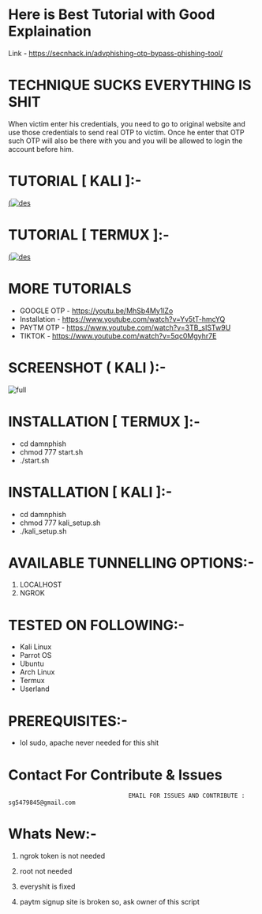 
# Here is Best Tutorial with Good Explaination
Link - https://secnhack.in/advphishing-otp-bypass-phishing-tool/

# TECHNIQUE SUCKS EVERYTHING IS SHIT 

When victim enter his credentials, you need to go to original website and use those credentials to send real OTP to victim. Once he enter that OTP such OTP will also be there with you and you will be allowed to login the account before him.

# TUTORIAL [ KALI ]:-
[(![des](https://user-images.githubusercontent.com/55870659/77065337-7b7de000-69b7-11ea-915d-4dad81d2e892.png)](https://www.youtube.com/watch?v=MhSb4My1lZo)

# TUTORIAL [ TERMUX ]:-
[(![des](https://user-images.githubusercontent.com/55870659/79192397-73119d00-7ddd-11ea-865f-9128abe2fba9.jpg)](https://www.youtube.com/watch?v=LO3hX1lLBjI)

# MORE TUTORIALS 
* GOOGLE OTP - https://youtu.be/MhSb4My1lZo
* Installation - https://www.youtube.com/watch?v=Yv5tT-hmcYQ
* PAYTM OTP - https://www.youtube.com/watch?v=3TB_sISTw9U
* TIKTOK -    https://www.youtube.com/watch?v=5qc0Mgyhr7E

# SCREENSHOT ( KALI ):-
![full](https://user-images.githubusercontent.com/55870659/79147250-a7f80280-7d91-11ea-894a-d7d685a6e8cb.png)


# INSTALLATION [ TERMUX ]:-
* cd damnphish
* chmod 777 start.sh
* ./start.sh

# INSTALLATION [ KALI ]:-
* cd damnphish
* chmod 777 kali_setup.sh
* ./kali_setup.sh

# AVAILABLE TUNNELLING OPTIONS:-

1. LOCALHOST
2. NGROK



# TESTED ON FOLLOWING:-

* Kali Linux
* Parrot OS
* Ubuntu
* Arch Linux
* Termux
* Userland



# PREREQUISITES:-

* lol sudo, apache never needed for this shit




# Contact For Contribute & Issues 

                                      EMAIL FOR ISSUES AND CONTRIBUTE : sg5479845@gmail.com



# Whats New:-

1. ngrok token is not needed

2. root not needed

3. everyshit is fixed

4. paytm signup site is broken so, ask owner of this script
